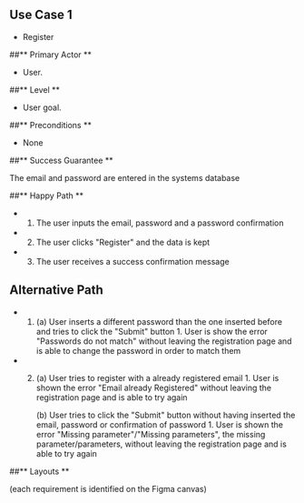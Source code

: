 ## Use Case 1

* Register

##** Primary Actor **

* User.

##** Level **

* User goal.

##** Preconditions ** 

* None 

##** Success Guarantee **

The email and password are entered in the systems database

##** Happy Path **
- 1. The user inputs the email, password and a password confirmation
- 2. The user clicks "Register" and the data is kept
- 3. The user receives a success confirmation message

## Alternative Path

* 1.    (a) User inserts a different password than the one inserted before and tries to click the "Submit" button
            1. User is show the error "Passwords do not match" without leaving the registration page and is able to change the password in order to match them

* 2.    (a) User tries to register with a already registered email 
            1. User is shown the error "Email already Registered" without leaving the registration page and is able to try again
        
        (b) User tries to click the "Submit" button without having inserted the email, password or confirmation of password
            1. User is shown the error "Missing parameter"/"Missing parameters", the missing parameter/parameters, without leaving the registration page and is able to try again


##** Layouts **

(each requirement is identified on the Figma canvas)
